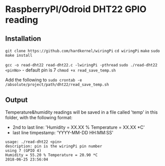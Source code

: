 # RaspberryPI/Odroid DHT22 GPIO reading

## Installation
`git clone https://github.com/hardkernel/wiringPi`
`cd wiringPi`
`make`
`sudo make install`

`gcc -o read-dht22 read-dht22.c -lwiringPi -pthread`
`sudo ./read-dht22 <pinNo>`     - default pin is 7
`chmod +x read_save_temp.sh`

Add the following to `sudo crontab -e` `/absolute/project/path/dht22/read_save_temp.sh`

## Output
Temperature&humidity readings will be saved in a file called 'temp' in this folder, with the following format:
- 2nd to last line: 'Humidity = XX.XX % Temperature = XX.XX \*C'
- last line timpestamp: 'YYYY-MM-DD HH:MM:SS'
```
usage: ./read-dht22 <pin>
description: pin is the wiringPi pin number
using 7 (GPIO 4)
Humidity = 55.20 % Temperature = 20.90 *C
2018-06-25 23:56:04
```
